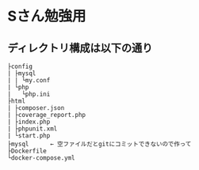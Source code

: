 # Sさん勉強用

## ディレクトリ構成は以下の通り

```
├config
| ├mysql
| | └my.conf
| └php
|   └php.ini
├html
| ├composer.json
| ├coverage_report.php
| ├index.php
| ├phpunit.xml
| └start.php
├mysql      ← 空ファイルだとgitにコミットできないので作って
├Dockerfile
└docker-compose.yml
```

